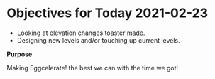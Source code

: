 # Objectives for Today 2021-02-23

- Looking at elevation changes toaster made.
- Designing new levels and/or touching up current levels.

**Purpose**

Making Eggcelerate! the best we can with the time we got!
